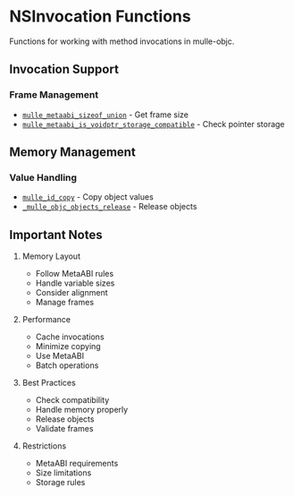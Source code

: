 # NSInvocation Functions

Functions for working with method invocations in mulle-objc.

## Invocation Support

### Frame Management
- [`mulle_metaabi_sizeof_union`](https://www.perplexity.ai/search?q=Please+create+some+detailed+API+documentation+for+the+function+mulle_metaabi_sizeof_union+of+the+MulleObjC+project+https://github.com/mulle-objc/MulleObjC.+You+will+find+source+code+probably+at+https://github.com/mulle-objc/MulleObjC/blob/master/src/class/NSInvocation.m+and+the+header+at+https://github.com/mulle-objc/MulleObjC/blob/master/src/class/NSInvocation.h+and+there+may+also+be+tests+for+it+in+the+test/+folder) - Get frame size
- [`mulle_metaabi_is_voidptr_storage_compatible`](https://www.perplexity.ai/search?q=Please+create+some+detailed+API+documentation+for+the+function+mulle_metaabi_is_voidptr_storage_compatible+of+the+MulleObjC+project+https://github.com/mulle-objc/MulleObjC.+You+will+find+source+code+probably+at+https://github.com/mulle-objc/MulleObjC/blob/master/src/class/NSInvocation.m+and+the+header+at+https://github.com/mulle-objc/MulleObjC/blob/master/src/class/NSInvocation.h+and+there+may+also+be+tests+for+it+in+the+test/+folder) - Check pointer storage

## Memory Management

### Value Handling
- [`mulle_id_copy`](https://www.perplexity.ai/search?q=Please+create+some+detailed+API+documentation+for+the+function+mulle_id_copy+of+the+MulleObjC+project+https://github.com/mulle-objc/MulleObjC.+You+will+find+source+code+probably+at+https://github.com/mulle-objc/MulleObjC/blob/master/src/class/NSInvocation.m+and+the+header+at+https://github.com/mulle-objc/MulleObjC/blob/master/src/class/NSInvocation.h+and+there+may+also+be+tests+for+it+in+the+test/+folder) - Copy object values
- [`_mulle_objc_objects_release`](https://www.perplexity.ai/search?q=Please+create+some+detailed+API+documentation+for+the+function+_mulle_objc_objects_release+of+the+MulleObjC+project+https://github.com/mulle-objc/MulleObjC.+You+will+find+source+code+probably+at+https://github.com/mulle-objc/MulleObjC/blob/master/src/class/NSInvocation.m+and+the+header+at+https://github.com/mulle-objc/MulleObjC/blob/master/src/class/NSInvocation.h+and+there+may+also+be+tests+for+it+in+the+test/+folder) - Release objects

## Important Notes

1. Memory Layout
   - Follow MetaABI rules
   - Handle variable sizes
   - Consider alignment
   - Manage frames

2. Performance
   - Cache invocations
   - Minimize copying
   - Use MetaABI
   - Batch operations

3. Best Practices
   - Check compatibility
   - Handle memory properly
   - Release objects
   - Validate frames

4. Restrictions
   - MetaABI requirements
   - Size limitations
   - Storage rules
